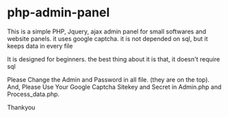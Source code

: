 # php-admin-panel
This is a simple PHP, Jquery, ajax admin panel for small softwares and website panels. it uses google captcha. it is not depended on sql, but it keeps data in every file 

It is designed for beginners. the best thing about it is that, it doesn't require sql

Please Change the Admin and Password in all file. (they are on the top).
And, Please Use Your Google Captcha Sitekey and Secret in Admin.php and Process_data.php. 

Thankyou 
